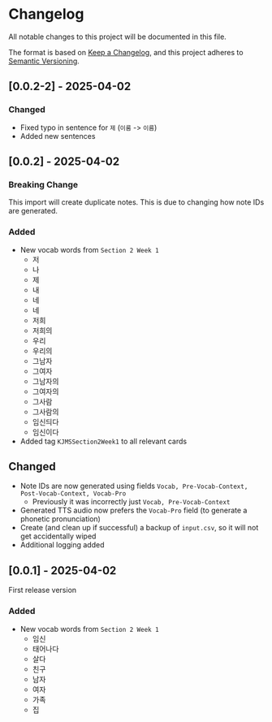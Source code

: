 <!-- markdownlint-disable MD024 -->

# Changelog

All notable changes to this project will be documented in this file.

The format is based on [Keep a Changelog](https://keepachangelog.com/en/1.1.0/),
and this project adheres to [Semantic Versioning](https://semver.org/spec/v2.0.0.html).

## [0.0.2-2] - 2025-04-02

### Changed

- Fixed typo in sentence for `제` (`이룸` -> `이름`)
- Added new sentences

## [0.0.2] - 2025-04-02

### Breaking Change

This import will create duplicate notes. This is due to changing how note IDs are generated.

### Added

- New vocab words from `Section 2 Week 1`
  - 저
  - 나
  - 제
  - 내
  - 네
  - 네
  - 저희
  - 저희의
  - 우리
  - 우리의
  - 그남자
  - 그여자
  - 그남자의
  - 그여자의
  - 그사람
  - 그사람의
  - 임신듸다
  - 임신이다
- Added tag `KJMSSection2Week1` to all relevant cards

## Changed

- Note IDs are now generated using fields `Vocab, Pre-Vocab-Context, Post-Vocab-Context, Vocab-Pro`
  - Previously it was incorrectly just `Vocab, Pre-Vocab-Context`
- Generated TTS audio now prefers the `Vocab-Pro` field (to generate a phonetic pronunciation)
- Create (and clean up if successful) a backup of `input.csv`, so it will not get accidentally wiped
- Additional logging added

## [0.0.1] - 2025-04-02

First release version

### Added

- New vocab words from `Section 2 Week 1`
  - 임신
  - 태어나다
  - 살다
  - 친구
  - 남자
  - 여자
  - 가족
  - 집
